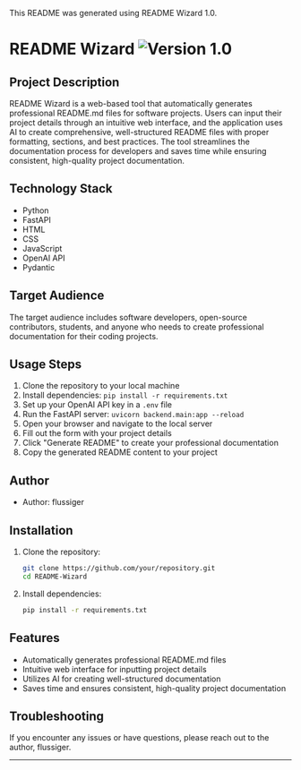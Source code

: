 This README was generated using README Wizard 1.0.

# README Wizard ![Version 1.0](https://img.shields.io/badge/Version-1.0-brightgreen)

## Project Description
README Wizard is a web-based tool that automatically generates professional README.md files for software projects. Users can input their project details through an intuitive web interface, and the application uses AI to create comprehensive, well-structured README files with proper formatting, sections, and best practices. The tool streamlines the documentation process for developers and saves time while ensuring consistent, high-quality project documentation.

## Technology Stack
- Python
- FastAPI
- HTML
- CSS
- JavaScript
- OpenAI API
- Pydantic

## Target Audience
The target audience includes software developers, open-source contributors, students, and anyone who needs to create professional documentation for their coding projects.

## Usage Steps
1. Clone the repository to your local machine
2. Install dependencies: `pip install -r requirements.txt`
3. Set up your OpenAI API key in a `.env` file
4. Run the FastAPI server: `uvicorn backend.main:app --reload`
5. Open your browser and navigate to the local server
6. Fill out the form with your project details
7. Click "Generate README" to create your professional documentation
8. Copy the generated README content to your project

## Author
- Author: flussiger

## Installation
1. Clone the repository:
    ```bash
    git clone https://github.com/your/repository.git
    cd README-Wizard
    ```
2. Install dependencies:
    ```bash
    pip install -r requirements.txt
    ```

## Features
- Automatically generates professional README.md files
- Intuitive web interface for inputting project details
- Utilizes AI for creating well-structured documentation
- Saves time and ensures consistent, high-quality project documentation

## Troubleshooting
If you encounter any issues or have questions, please reach out to the author, flussiger.

---
